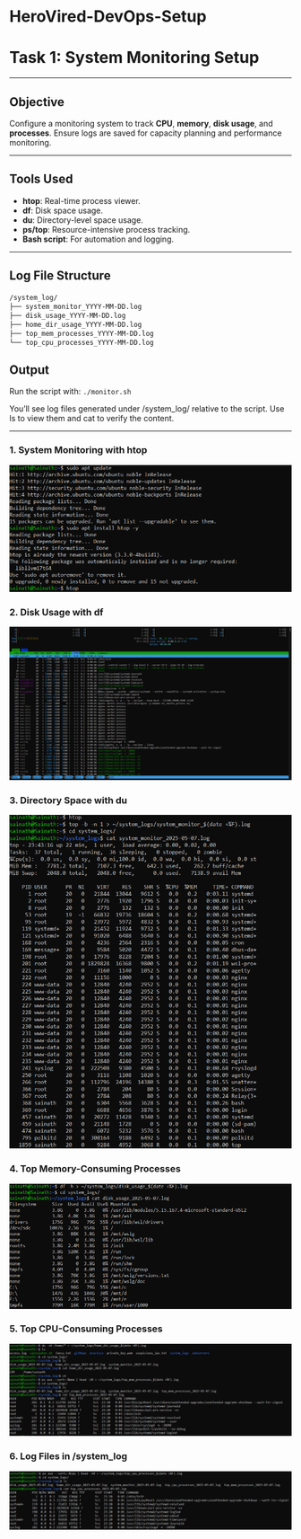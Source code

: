 # HeroVired-DevOps-Setup

# Task 1: System Monitoring Setup

---

## Objective

Configure a monitoring system to track **CPU**, **memory**, **disk usage**, and **processes**. 
Ensure logs are saved for capacity planning and performance monitoring.

---

## Tools Used

- **htop**: Real-time process viewer.
- **df**: Disk space usage.
- **du**: Directory-level space usage.
- **ps/top**: Resource-intensive process tracking.
- **Bash script**: For automation and logging.

---

## Log File Structure

```
/system_log/
├── system_monitor_YYYY-MM-DD.log
├── disk_usage_YYYY-MM-DD.log
├── home_dir_usage_YYYY-MM-DD.log
├── top_mem_processes_YYYY-MM-DD.log
└── top_cpu_processes_YYYY-MM-DD.log

```

## Output

Run the script with: `./monitor.sh`

You’ll see log files generated under /system_log/ relative to the script.
Use ls to view them and cat <filename> to verify the content.

---

### 1. System Monitoring with htop

![System Monitoring](./Task1/images/1.png)

### 2. Disk Usage with df

![Disk Usage](./Task1/images/2.png)

### 3. Directory Space with du

![Directory Usage](./Task1/images/3.png)

### 4. Top Memory-Consuming Processes

![Top Memory](./Task1/images/4.png)

### 5. Top CPU-Consuming Processes

![Top CPU](./Task1/images/5.png)

### 6. Log Files in /system_log

![Log Files](./Task1/images/6.png)
